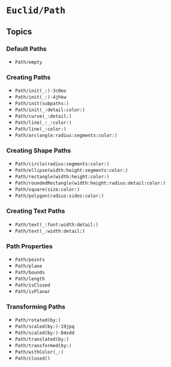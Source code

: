 # ``Euclid/Path``

## Topics

### Default Paths

- ``Path/empty``

### Creating Paths

- ``Path/init(_:)-3c0eo``
- ``Path/init(_:)-4jhkw``
- ``Path/init(subpaths:)``
- ``Path/init(_:detail:color:)``
- ``Path/curve(_:detail:)``
- ``Path/line(_:_:color:)``
- ``Path/line(_:color:)``
- ``Path/arc(angle:radius:segments:color:)``

### Creating Shape Paths

- ``Path/circle(radius:segments:color:)``
- ``Path/ellipse(width:height:segments:color:)``
- ``Path/rectangle(width:height:color:)``
- ``Path/roundedRectangle(width:height:radius:detail:color:)``
- ``Path/square(size:color:)``
- ``Path/polygon(radius:sides:color:)``

### Creating Text Paths

- ``Path/text(_:font:width:detail:)``
- ``Path/text(_:width:detail:)``

### Path Properties

- ``Path/points``
- ``Path/plane``
- ``Path/bounds``
- ``Path/length``
- ``Path/isClosed``
- ``Path/isPlanar``

### Transforming Paths

- ``Path/rotated(by:)``
- ``Path/scaled(by:)-19jpq``
- ``Path/scaled(by:)-84xdd``
- ``Path/translated(by:)``
- ``Path/transformed(by:)``
- ``Path/withColor(_:)``
- ``Path/closed()``
